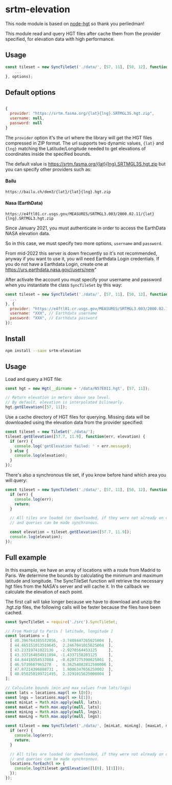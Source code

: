 srtm-elevation
==============

This node module is based on [node-hgt](https://github.com/perliedman/node-hgt) so thank you perliedman!

This module read and query HGT files after cache them from the provider specified, for elevation data with high performance.

## Usage

```js
const tileset = new SyncTileSet('./data/', [57, 11], [58, 12], function(err) {
    ...
}, options);
```
## Default options
```js

{
  provider: "https://srtm.fasma.org/{lat}{lng}.SRTMGL3S.hgt.zip",
  username: null,
  password: null
}
```
The ``provider`` option it's the url where the library will get the HGT files compressed in ZIP format. The url supports two dynamic values, ``{lat}`` and ``{lng}`` matching the Latitude/Longitude needed to get elevations of coordinates inside the specified bounds.

The default value is https://srtm.fasma.org/{lat}{lng}.SRTMGL3S.hgt.zip but you can specify other providers such as:

#### Bailu
```http
https://bailu.ch/dem3/{lat}/{lat}{lng}.hgt.zip
```

#### Nasa (EarthData)
```http
https://e4ftl01.cr.usgs.gov/MEASURES/SRTMGL3.003/2000.02.11/{lat}{lng}.SRTMGL3.hgt.zip
```
  
Since January 2021, you must authenticate in order to access the EarthData NASA elevation data.

So in this case, we must specify two more options, ``username`` and ``password``.

From mid-2022 this server is down frecuently so it's not recommended, anyway if you want to use it, you will need Earthdata Login credentials. If you do not have a Earthdata Login, create one at https://urs.earthdata.nasa.gov//users/new"

After activate the account you must specify your username and password when you instantiate the class `SyncTileSet` by this way:

```js
const tileset = new SyncTileSet('./data/', [57, 11], [58, 12], function(err) {
  ...
}, {
  provider: "https://e4ftl01.cr.usgs.gov/MEASURES/SRTMGL3.003/2000.02.11/{lat}{lng}.SRTMGL3.hgt.zip",
  username: "XXX", // Earthdata username
  password: "XXX", // Earthdata password
});
```

## Install

```bash
npm install --save srtm-elevation
```

## Usage

Load and query a HGT file:

```js
const hgt = new Hgt(__dirname + '/data/N57E011.hgt', [57, 11]);

// Return elevation in meters above sea level.
// By default, elevation is interpolated bilinearly.
hgt.getElevation([57, 11]);
```

Use a cache directory of HGT files for querying. Missing data will be downloaded
using the elevation data from the provider specified:

```js
const tileset = new TileSet('./data/');
tileset.getElevation([57.7, 11.9], function(err, elevation) {
  if (err) {
    console.log('getElevation failed: ' + err.message);
  } else {
    console.log(elevation);
  }
});
```

There's also a synchronous tile set, if you know before hand which area you will query:

```js
const tileset = new SyncTileSet('./data/', [57, 11], [58, 12], function(err) {
  if (err) {
    console.log(err);
    return;
  }

  // All tiles are loaded (or downloaded, if they were not already on disk)
  // and queries can be made synchronous.

  const elevation = tileset.getElevation([57.7, 11.9]);
  console.log(elevation);
});
```

## Full example

In this example, we have an array of locations with a route from Madrid to Paris. We determine the bounds by calculating the minimum and maximum latitude and longitude. The SyncTileSet function will retrieve the necessary hgt files from the NASA's server and will cache it. In the callback we calculate the elevation of each point.

The first call will take longer because we have to download and unzip the .hgt.zip files, the following calls will be faster because the files have been cached.

```js
const SyncTileSet = require('./src').SyncTileSet;

// From Madrid to Paris [ latitude, longitude ]
const locations = [
  [ 40.396764305572056, -3.7408447265625004  ],
  [ 44.465151013519645,  2.2467041015625004  ],
  [ 43.23319741022136 , -2.9278564453125     ],
  [ 43.337164854911094, -1.4337158203125     ],
  [ 44.84418558537004 , -0.6207275390625001  ],
  [ 46.5739667965278  ,  0.36254882812500006 ],
  [ 47.87214396888731 ,  1.9006347656250002  ],
  [ 48.850258199721495,  2.3291015625000004  ]
];

// Calculate bounds (min and max values from lats/lngs)
const lats = locations.map(l => l[0]);
const lngs = locations.map(l => l[1]);
const minLat = Math.min.apply(null, lats);
const maxLat = Math.max.apply(null, lats);
const minLng = Math.min.apply(null, lngs);
const maxLng = Math.max.apply(null, lngs);

const tileset = new SyncTileSet('./data/', [minLat, minLng], [maxLat, maxLng], function(err) {
  if (err) {
    console.log(err);
    return;
  }

  // All tiles are loaded (or downloaded, if they were not already on disk)
  // and queries can be made synchronous.
  locations.forEach(l => {
    console.log(tileset.getElevation([l[0], l[1]]));
  });
});
```
